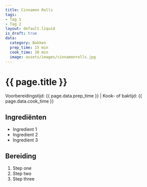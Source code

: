 ```yaml
---
title: Cinnamon Rolls
tags:
- Tag 1
- Tag 2
layout: default.liquid
is_draft: true
data:
  category: Bakken
  prep_time: 15 min
  cook_time: 30 min
  image: assets/images/cinnamonrolls.jpg
---
```

# {{ page.title }}

Voorbereidingstijd: {{ page.data.prep_time }} | Kook- of baktijd: {{ page.data.cook_time }}

## Ingrediënten
- Ingredient 1
- Ingredient 2
- Ingredient 3

## Bereiding
1. Step one
2. Step two
3. Step three
